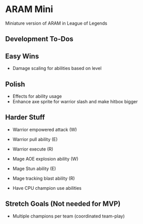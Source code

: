 # ARAM Mini

Miniature version of ARAM in League of Legends

## Development To-Dos

## Easy Wins

- Damage scaling for abilities based on level

## Polish

- Effects for ability usage
- Enhance axe sprite for warrior slash and make hitbox bigger

## Harder Stuff

- Warrior empowered attack (W)
- Warrior pull ability (E)
- Warrior execute (R)
- Mage AOE explosion ability (W)
- Mage Stun ability (E)
- Mage tracking blast ability (R)

- Have CPU champion use abilities

## Stretch Goals (Not needed for MVP)

- Multiple champions per team (coordinated team-play)
